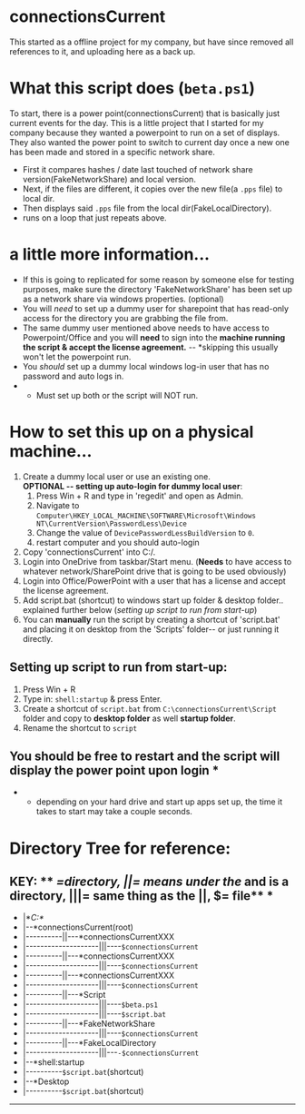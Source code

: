 # connectionsCurrent
This started as a offline project for my company, but have since removed all references to it, and uploading here as a back up.

# What this script does (`beta.ps1`)
To start, there is a power point(connectionsCurrent) that is basically just current events for the day. This is a little project that I started for my company because they wanted a powerpoint to run on a set of displays. They also wanted the power point to switch to current day once a new one has been made and stored in a specific network share.
- First it compares hashes / date last touched of network share version(FakeNetworkShare) and local version.
- Next, if the files are different, it copies over the new file(a `.pps` file) to local dir.
- Then displays said `.pps` file from the local dir(FakeLocalDirectory). 
- runs on a loop that just repeats above.
# a little more information...
- If this is going to replicated for some reason by someone else for testing purposes, make sure the directory 'FakeNetworkShare' has been set up as a network share via windows properties. (optional)
- You will *need* to set up a dummy user for sharepoint that has read-only access for the directory you are grabbing the file from.
- The same dummy user mentioned above needs to have access to Powerpoint/Office and you will **need** to sign into the **machine running the script & accept the license agreement.** -- *skipping this usually won't let the powerpoint run.
- You *should* set up a dummy local windows log-in user that has no password and auto logs in.
- - Must set up both or the script will NOT run.
# How to set this up on a physical machine...
1. Create a dummy local user or use an existing one. \
 **OPTIONAL -- setting up auto-login for dummy local user**: 
    1. Press Win + R and type in 'regedit' and open as Admin.
    2. Navigate to `Computer\HKEY_LOCAL_MACHINE\SOFTWARE\Microsoft\Windows NT\CurrentVersion\PasswordLess\Device`
    3. Change the value of `DevicePasswordLessBuildVersion` to `0`.
    4. restart computer and you should auto-login
2. Copy 'connectionsCurrent' into C:/.
3. Login into OneDrive from taskbar/Start menu. (**Needs** to have access to whatever network/SharePoint drive that is going to be used obviously)
4. Login into Office/PowerPoint with a user that has a license and accept the license agreement.
5. Add script.bat (shortcut) to windows start up folder & desktop folder.. explained further below (*setting up script to run from start-up*)
6. You can **manually** run the script by creating a shortcut of 'script.bat' and placing it on desktop from the 'Scripts' folder-- or just running it directly.
## Setting up script to run from start-up:
1. Press Win + R
2. Type in: `shell:startup` & press Enter.
3. Create a shortcut of `script.bat` from `C:\connectionsCurrent\Script` folder and copy to **desktop folder** as well **startup folder**.
4. Rename the shortcut to `script`
## You should be free to restart and the script will display the power point upon login *
* - depending on your hard drive and start up apps set up, the time it takes to start may take a couple seconds.
# Directory Tree for reference:
KEY: ** *=directory, ||= means under the* and is a directory, |||= same thing as the ||, $= file** *
---------------------------------------------------------------------------
- |**C:\**
- |--*connectionsCurrent(root)
- |----------||---*connectionsCurrentXXX
- |--------------------|||----`$connectionsCurrent`
- |----------||---*connectionsCurrentXXX
- |--------------------|||----`$connectionsCurrent`
- |----------||---*connectionsCurrentXXX
- |--------------------|||----`$connectionsCurrent`
- |----------||---*Script
- |--------------------|||----`$beta.ps1`
- |--------------------|||----`$script.bat`
- |----------||---*FakeNetworkShare
- |--------------------|||----`$connectionsCurrent`
- |----------||---*FakeLocalDirectory
- |--------------------|||---`-$connectionsCurrent`
- |--*shell:startup
- |----------`$script.bat`(shortcut)
- |--*Desktop
- |----------`$script.bat`(shortcut)
---------------------------------------------------------------------------
